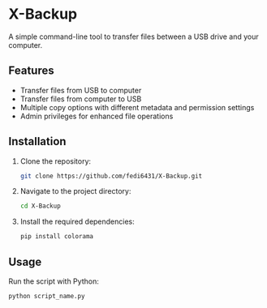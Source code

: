 # X-Backup

A simple command-line tool to transfer files between a USB drive and your computer.

## Features

- Transfer files from USB to computer
- Transfer files from computer to USB
- Multiple copy options with different metadata and permission settings
- Admin privileges for enhanced file operations

## Installation

1. Clone the repository:
    ```sh
    git clone https://github.com/fedi6431/X-Backup.git
    ```
2. Navigate to the project directory:
    ```sh
    cd X-Backup
    ```
3. Install the required dependencies:
    ```sh
    pip install colorama
    ```

## Usage

Run the script with Python:
```sh
python script_name.py
